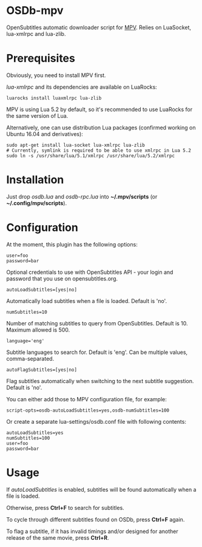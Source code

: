 # OSDb-mpv

OpenSubtitles automatic downloader script for [MPV](http://mpv.io/). Relies on LuaSocket, lua-xmlrpc and lua-zlib.

# Prerequisites

Obviously, you need to install MPV first.

*lua-xmlrpc* and its dependencies are available on LuaRocks:

    luarocks install luaxmlrpc lua-zlib

MPV is using Lua 5.2 by default, so it's recommended to use LuaRocks for the same version of Lua.

Alternatively, one can use distribution Lua packages (confirmed working on Ubuntu 16.04 and derivatives):

    sudo apt-get install lua-socket lua-xmlrpc lua-zlib
    # Currently, symlink is required to be able to use xmlrpc in Lua 5.2
    sudo ln -s /usr/share/lua/5.1/xmlrpc /usr/share/lua/5.2/xmlrpc

# Installation

Just drop *osdb.lua* and *osdb-rpc.lua* into **~/.mpv/scripts** (or **~/.config/mpv/scripts**).

# Configuration

At the moment, this plugin has the following options:

    user=foo
    password=bar

Optional credentials to use with OpenSubtitles API - your login and password that you use on opensubtitles.org.

    autoLoadSubtitles=[yes|no]

Automatically load subtitles when a file is loaded. Default is 'no'.

    numSubtitles=10

Number of matching subtitles to query from OpenSubtitles. Default is 10. Maximum allowed is 500.

    language='eng'

Subtitle languages to search for. Default is 'eng'. Can be multiple values, comma-separated.

    autoFlagSubtitles=[yes|no]

Flag subtitles automatically when switching to the next subtitle suggestion. Default is 'no'.

You can either add those to MPV configuration file, for example:

    script-opts=osdb-autoLoadSubtitles=yes,osdb-numSubtitles=100

Or create a separate lua-settings/osdb.conf file with following contents:

    autoLoadSubtitles=yes
    numSubtitles=100
    user=foo
    password=bar

# Usage

If *autoLoadSubtitles* is enabled, subtitles will be found automatically when a file is loaded.

Otherwise, press **Ctrl+F** to search for subtitles.

To cycle through different subtitles found on OSDb, press **Ctrl+F** again.

To flag a subtitle, if it has invalid timings and/or designed for another release of the same movie, press **Ctrl+R**.

